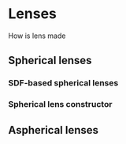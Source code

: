 # Lenses

How is lens made

## Spherical lenses

### SDF-based spherical lenses

### Spherical lens constructor

## Aspherical lenses